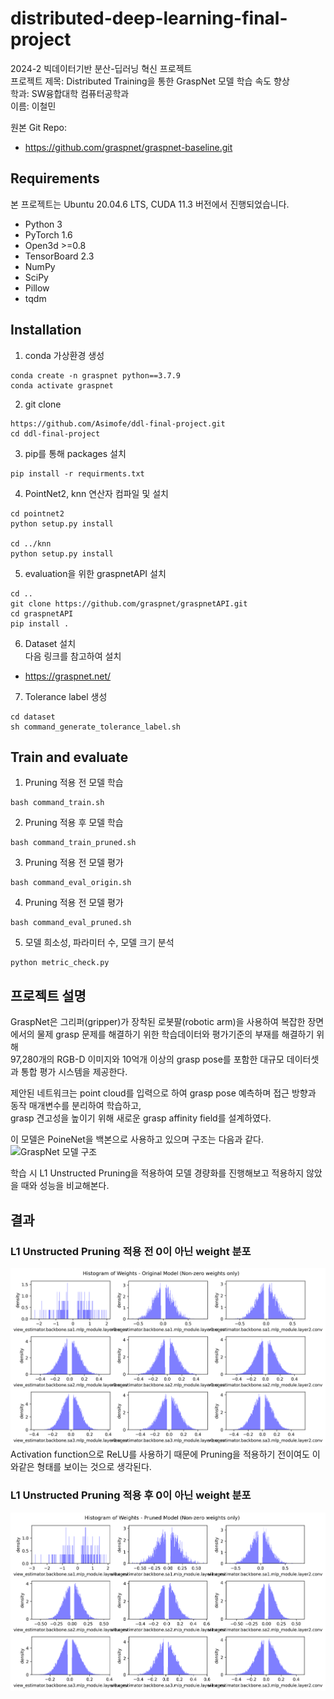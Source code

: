 # distributed-deep-learning-final-project
2024-2 빅데이터기반 분산-딥러닝 혁신 프로젝트  
프로젝트 제목: Distributed Training을 통한 GraspNet 모델 학습 속도 향상  
학과: SW융합대학 컴퓨터공학과  
이름: 이철민  

원본 Git Repo:
- https://github.com/graspnet/graspnet-baseline.git

## Requirements
본 프로젝트는 Ubuntu 20.04.6 LTS, CUDA 11.3 버전에서 진행되었습니다.
- Python 3
- PyTorch 1.6
- Open3d >=0.8
- TensorBoard 2.3
- NumPy
- SciPy
- Pillow
- tqdm

## Installation
1. conda 가상환경 생성
```
conda create -n graspnet python==3.7.9
conda activate graspnet
```
2. git clone
```
https://github.com/Asimofe/ddl-final-project.git
cd ddl-final-project
```
3. pip를 통해 packages 설치
```
pip install -r requirments.txt
```
4. PointNet2, knn 연산자 컴파일 및 설치
```
cd pointnet2
python setup.py install

cd ../knn
python setup.py install
```
5. evaluation을 위한 graspnetAPI 설치
```
cd ..
git clone https://github.com/graspnet/graspnetAPI.git
cd graspnetAPI
pip install .
```
6. Dataset 설치  
다음 링크를 참고하여 설치
- https://graspnet.net/
7. Tolerance label 생성
```
cd dataset
sh command_generate_tolerance_label.sh
```
## Train and evaluate
1. Pruning 적용 전 모델 학습
```
bash command_train.sh
```
2. Pruning 적용 후 모델 학습
```
bash command_train_pruned.sh
```
3. Pruning 적용 전 모델 평가
```
bash command_eval_origin.sh
```
4. Pruning 적용 전 모델 평가
```
bash command_eval_pruned.sh
```
5. 모델 희소성, 파라미터 수, 모델 크기 분석
```
python metric_check.py
```

## 프로젝트 설명
GraspNet은 그리퍼(gripper)가 장착된 로봇팔(robotic arm)을 사용하여 복잡한 장면에서의 물제 grasp 문제를 해결하기 위한 학습데이터와 평가기준의 부재를 해결하기 위해  
97,280개의 RGB-D 이미지와 10억개 이상의 grasp pose를 포함한 대규모 데이터셋과 통합 평가 시스템을 제공한다.  

제안된 네트워크는 point cloud를 입력으로 하여 grasp pose 예측하며 접근 방향과 동작 매개변수를 분리하여 학습하고,  
grasp 견고성을 높이기 위해 새로운 grasp affinity field를 설계하였다.  

이 모델은 PoineNet을 백본으로 사용하고 있으며 구조는 다음과 같다.  
![GraspNet 모델 구조](./doc/teaser.png)

학습 시 L1 Unstructed Pruning을 적용하여 모델 경량화를 진행해보고 적용하지 않았을 때와 성능을 비교해본다.  


## 결과
### L1 Unstructed Pruning 적용 전 0이 아닌 weight 분포
![Pruning 이전 0이 아닌 weight 분포](./weight_plots/original_nonzero_weights.png)
Activation function으로 ReLU를 사용하기 때문에 Pruning을 적용하기 전이여도 이와같은 형태를 보이는 것으로 생각된다.


### L1 Unstructed Pruning 적용 후 0이 아닌 weight 분포  
![Pruning 이후 0이 아닌 weight 분포](./weight_plots/pruned_nonzero_weights.png)

